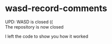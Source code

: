 # wasd-record-comments

UPD: WASD is closed ((\
The repository is now closed

I left the code to show you how it worked
